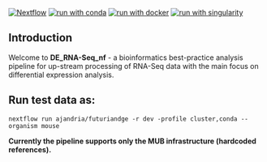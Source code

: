 [![Nextflow](https://img.shields.io/badge/nextflow%20DSL2-%E2%89%A522.10.1-23aa62.svg)](https://www.nextflow.io/)
[![run with conda](http://img.shields.io/badge/run%20with-conda-3EB049?labelColor=000000&logo=anaconda)](https://docs.conda.io/en/latest/)
[![run with docker](https://img.shields.io/badge/run%20with-docker-0db7ed?labelColor=000000&logo=docker)](https://www.docker.com/)
[![run with singularity](https://img.shields.io/badge/run%20with-singularity-1d355c.svg?labelColor=000000)](https://sylabs.io/docs/)
## Introduction

Welcome to **DE_RNA-Seq_nf** - a bioinformatics best-practice analysis pipeline for up-stream processing of RNA-Seq data with the main focus on differential expression analysis.

<!-- TODO: Base on nf-core template -->

## Run test data as:
```
nextflow run ajandria/futuriandge -r dev -profile cluster,conda --organism mouse
```

**Currently the pipeline supports only the MUB infrastructure (hardcoded references).**